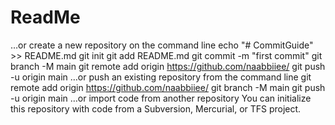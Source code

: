 # ReadMe

…or create a new repository on the command line
echo "# CommitGuide" >> README.md
git init
git add README.md
git commit -m "first commit"
git branch -M main
git remote add origin https://github.com/naabbiiee/
git push -u origin main
…or push an existing repository from the command line
git remote add origin https://github.com/naabbiiee/
git branch -M main
git push -u origin main
…or import code from another repository
You can initialize this repository with code from a Subversion, Mercurial, or TFS project.

